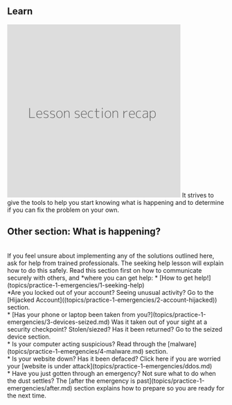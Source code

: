 ## Learn
![](recap.png)
It strives to give the tools to help you start knowing what is happening and to determine if you can fix the problem on your own.
<br>
## Other section: What is happening?
<br>
If you feel unsure about implementing any of the solutions outlined here, ask for help from trained professionals. The seeking help lesson will explain how to do this safely. Read this section first on how to communicate securely with others, and *where you can get help:
* [How to get help!](topics/practice-1-emergencies/1-seeking-help)
<br>
*Are you locked out of your account? Seeing unusual activity? Go to the [Hijacked Account]((topics/practice-1-emergencies/2-account-hijacked)) section.
<br>
* [Has your phone or laptop been taken from you?](topics/practice-1-emergencies/3-devices-seized.md) Was it taken out of your sight at a security checkpoint? Stolen/siezed? Has it been returned? Go to the seized device section.
<br>
* Is your computer acting suspicious? Read through the [malware](topics/practice-1-emergencies/4-malware.md) section.
<br>
* Is your website down? Has it been defaced? Click here if you are worried your [website is under attack](topics/practice-1-emergencies/ddos.md)
<br>
* Have you just gotten through an emergency? Not sure what to do when the dust settles? The [after the emergency is past](topics/practice-1-emergencies/after.md) section explains how to prepare so you are ready for the next time.